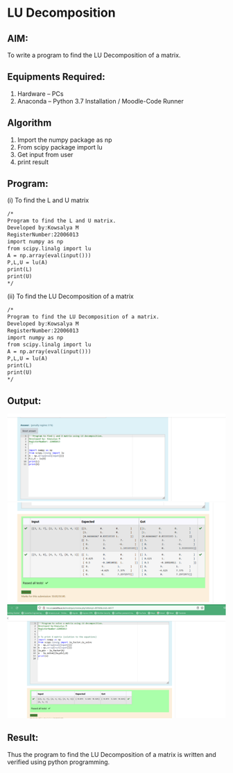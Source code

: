 # LU Decomposition 

## AIM:
To write a program to find the LU Decomposition of a matrix.

## Equipments Required:
1. Hardware – PCs
2. Anaconda – Python 3.7 Installation / Moodle-Code Runner

## Algorithm
1. Import the numpy package as np
2. From scipy package import lu
3. Get input from user 
4. print result 

## Program:
(i) To find the L and U matrix
```
/*
Program to find the L and U matrix.
Developed by:Kowsalya M 
RegisterNumber:22006013 
import numpy as np
from scipy.linalg import lu
A = np.array(eval(input()))
P,L,U = lu(A)
print(L)
print(U) 
*/
```
(ii) To find the LU Decomposition of a matrix
```
/*
Program to find the LU Decomposition of a matrix.
Developed by:Kowsalya M 
RegisterNumber:22006013 
import numpy as np
from scipy.linalg import lu
A = np.array(eval(input()))
P,L,U = lu(A)
print(L)
print(U) 
*/
```

## Output: 

![OUTPUT](./images/output1.png)
![OUTPUT](./images/output2.png)
![OUTPUT](./images/output3.png)


## Result:
Thus the program to find the LU Decomposition of a matrix is written and verified using python programming.

